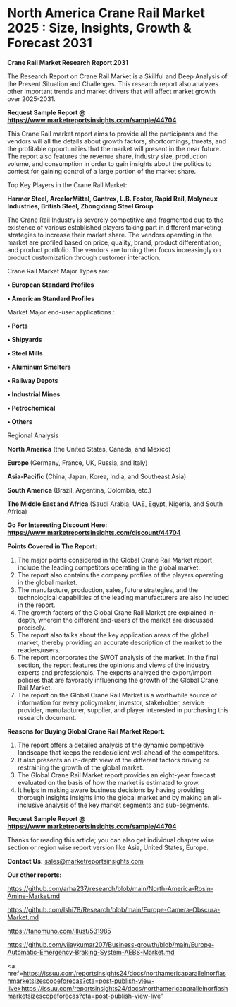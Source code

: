 # North America Crane Rail Market 2025 : Size, Insights, Growth & Forecast 2031

<strong>Crane Rail Market Research Report 2031</strong>

The Research Report on Crane Rail Market is a Skillful and Deep Analysis of the Present Situation and Challenges. This research report also analyzes other important trends and market drivers that will affect market growth over 2025-2031.

<strong>Request Sample Report @ <a href=https://www.marketreportsinsights.com/sample/44704>https://www.marketreportsinsights.com/sample/44704</a></strong>

This Crane Rail market report aims to provide all the participants and the vendors will all the details about growth factors, shortcomings, threats, and the profitable opportunities that the market will present in the near future. The report also features the revenue share, industry size, production volume, and consumption in order to gain insights about the politics to contest for gaining control of a large portion of the market share.

Top Key Players in the Crane Rail Market:

<strong>Harmer Steel, ArcelorMittal, Gantrex, L.B. Foster, Rapid Rail, Molyneux Industries, British Steel, Zhongxiang Steel Group</strong>

The Crane Rail Industry is severely competitive and fragmented due to the existence of various established players taking part in different marketing strategies to increase their market share. The vendors operating in the market are profiled based on price, quality, brand, product differentiation, and product portfolio. The vendors are turning their focus increasingly on product customization through customer interaction.

Crane Rail Market Major Types are:

<strong>•  European Standard Profiles

•  American Standard Profiles</strong>

Market Major end-user applications :

<strong>•  Ports

•  Shipyards

•  Steel Mills

•  Aluminum Smelters

•  Railway Depots

•  Industrial Mines

•  Petrochemical

•  Others</strong>

Regional Analysis

</u><strong><b>North America</b></strong> (the United States, Canada, and Mexico)

<strong><b>Europe </b></strong>(Germany, France, UK, Russia, and Italy)

<strong><b>Asia-Pacific</b></strong> (China, Japan, Korea, India, and Southeast Asia)

<strong><b>South America</b></strong> (Brazil, Argentina, Colombia, etc.)

<strong><b>The Middle East and Africa</b></strong> (Saudi Arabia, UAE, Egypt, Nigeria, and South Africa)

<strong>Go For Interesting Discount Here: <a href=https://www.marketreportsinsights.com/discount/44704>https://www.marketreportsinsights.com/discount/44704</a></strong>

<strong>Points Covered in The Report:</strong>
<ol>
  <li>The major points considered in the Global Crane Rail Market report include the leading competitors operating in the global market.</li>
  <li>The report also contains the company profiles of the players operating in the global market.</li>
  <li>The manufacture, production, sales, future strategies, and the technological capabilities of the leading manufacturers are also included in the report.</li>
  <li>The growth factors of the Global Crane Rail Market are explained in-depth, wherein the different end-users of the market are discussed precisely.</li>
  <li>The report also talks about the key application areas of the global market, thereby providing an accurate description of the market to the readers/users.</li>
  <li>The report incorporates the SWOT analysis of the market. In the final section, the report features the opinions and views of the industry experts and professionals. The experts analyzed the export/import policies that are favorably influencing the growth of the Global Crane Rail Market.</li>
  <li>The report on the Global Crane Rail Market is a worthwhile source of information for every policymaker, investor, stakeholder, service provider, manufacturer, supplier, and player interested in purchasing this research document.</li>
</ol>
<strong>Reasons for Buying Global Crane Rail Market Report:</strong>

<ol>
  <li>The report offers a detailed analysis of the dynamic competitive landscape that keeps the reader/client well ahead of the competitors.</li>
  <li>It also presents an in-depth view of the different factors driving or restraining the growth of the global market.</li>
  <li>The Global Crane Rail Market report provides an eight-year forecast evaluated on the basis of how the market is estimated to grow.</li>
  <li>It helps in making aware business decisions by having providing thorough insights insights into the global market and by making an all-inclusive analysis of the key market segments and sub-segments.</li>
</ol>
<strong>Request Sample Report @ <a href=https://www.marketreportsinsights.com/sample/44704>https://www.marketreportsinsights.com/sample/44704</a></strong>


Thanks for reading this article; you can also get individual chapter wise section or region wise report version like Asia, United States, Europe.

<strong>Contact Us:</strong>
sales@marketreportsinsights.com

<strong>Our other reports:</strong>

<a href=https://github.com/arha237/research/blob/main/North-America-Rosin-Amine-Market.md>https://github.com/arha237/research/blob/main/North-America-Rosin-Amine-Market.md</a>

<a href=https://github.com/Ishi78/Research/blob/main/Europe-Camera-Obscura-Market.md>https://github.com/Ishi78/Research/blob/main/Europe-Camera-Obscura-Market.md</a>

<a href=https://tanomuno.com/illust/531985>https://tanomuno.com/illust/531985</a>

<a href=https://github.com/vijaykumar207/Business-growth/blob/main/Europe-Automatic-Emergency-Braking-System-AEBS-Market.md>https://github.com/vijaykumar207/Business-growth/blob/main/Europe-Automatic-Emergency-Braking-System-AEBS-Market.md</a>

<a href=https://issuu.com/reportsinsights24/docs/northamericaparallelnorflashmarketsizescopeforecas?cta=post-publish-view-live>https://issuu.com/reportsinsights24/docs/northamericaparallelnorflashmarketsizescopeforecas?cta=post-publish-view-live</a>"
